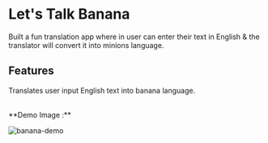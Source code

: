 # Let's Talk Banana

Built a fun translation app where in user can enter their text in English & the translator will convert it into minions language.

## Features

Translates user input English text into banana language.

<br/>
**Demo Image :**

![banana-demo](https://user-images.githubusercontent.com/59173265/100709532-5067df00-33d4-11eb-871e-54fc5e461049.png)

